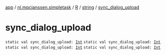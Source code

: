 [app](../../../index.md) / [nl.mpcjanssen.simpletask](../../index.md) / [R](../index.md) / [string](index.md) / [sync_dialog_upload](.)

# sync_dialog_upload

`static val sync_dialog_upload: `[`Int`](https://kotlinlang.org/api/latest/jvm/stdlib/kotlin/-int/index.html)
`static val sync_dialog_upload: `[`Int`](https://kotlinlang.org/api/latest/jvm/stdlib/kotlin/-int/index.html)
`static val sync_dialog_upload: `[`Int`](https://kotlinlang.org/api/latest/jvm/stdlib/kotlin/-int/index.html)
`static val sync_dialog_upload: `[`Int`](https://kotlinlang.org/api/latest/jvm/stdlib/kotlin/-int/index.html)